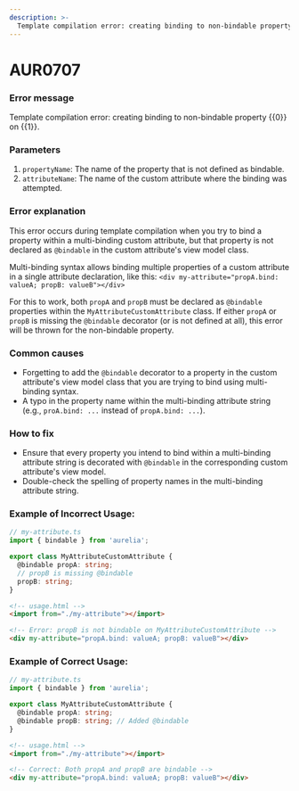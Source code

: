 ```yaml
---
description: >-
  Template compilation error: creating binding to non-bindable property yyyy on zzzz.
---
```


# AUR0707

### **Error message**

Template compilation error: creating binding to non-bindable property {{0}} on {{1}}.

### **Parameters**

1.  `propertyName`: The name of the property that is not defined as bindable.
2.  `attributeName`: The name of the custom attribute where the binding was attempted.

### Error explanation

This error occurs during template compilation when you try to bind a property within a multi-binding custom attribute, but that property is not declared as `@bindable` in the custom attribute's view model class.

Multi-binding syntax allows binding multiple properties of a custom attribute in a single attribute declaration, like this:
`<div my-attribute="propA.bind: valueA; propB: valueB"></div>`

For this to work, both `propA` and `propB` must be declared as `@bindable` properties within the `MyAttributeCustomAttribute` class. If either `propA` or `propB` is missing the `@bindable` decorator (or is not defined at all), this error will be thrown for the non-bindable property.

### Common causes

- Forgetting to add the `@bindable` decorator to a property in the custom attribute's view model class that you are trying to bind using multi-binding syntax.
- A typo in the property name within the multi-binding attribute string (e.g., `proA.bind: ...` instead of `propA.bind: ...`).

### How to fix

- Ensure that every property you intend to bind within a multi-binding attribute string is decorated with `@bindable` in the corresponding custom attribute's view model.
- Double-check the spelling of property names in the multi-binding attribute string.

### Example of Incorrect Usage:

```typescript
// my-attribute.ts
import { bindable } from 'aurelia';

export class MyAttributeCustomAttribute {
  @bindable propA: string;
  // propB is missing @bindable
  propB: string;
}
```

```html
<!-- usage.html -->
<import from="./my-attribute"></import>

<!-- Error: propB is not bindable on MyAttributeCustomAttribute -->
<div my-attribute="propA.bind: valueA; propB: valueB"></div>
```

### Example of Correct Usage:

```typescript
// my-attribute.ts
import { bindable } from 'aurelia';

export class MyAttributeCustomAttribute {
  @bindable propA: string;
  @bindable propB: string; // Added @bindable
}
```

```html
<!-- usage.html -->
<import from="./my-attribute"></import>

<!-- Correct: Both propA and propB are bindable -->
<div my-attribute="propA.bind: valueA; propB: valueB"></div>
```
